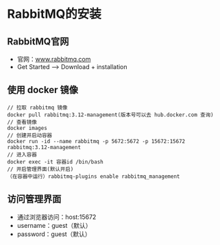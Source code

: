 # RabbitMQ的安装

## RabbitMQ官网

- 官网：www.rabbitmq.com
- Get Started -->  Download + installation 

## 使用 docker 镜像

```docker
// 拉取 rabbitmq 镜像
docker pull rabbitmq:3.12-management(版本号可以去 hub.docker.com 查询)
// 查看镜像
docker images
// 创建并启动容器
docker run -id --name rabbitmq -p 5672:5672 -p 15672:15672 rabbitmq:3.12-management
// 进入容器
docker exec -it 容器id /bin/bash
// 开启管理界面(默认开启)
（在容器中运行）rabbitmq-plugins enable rabbitmq_management
```

## 访问管理界面

- 通过浏览器访问：host:15672
- username：guest（默认）
- password：guest（默认）

